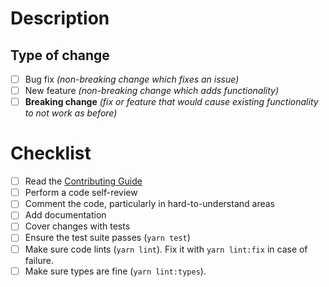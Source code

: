 # Description

<!-- Please include a summary of the change along with relevant motivation and context. -->

## Type of change

<!-- Check all relevant options. -->

- [ ] Bug fix _(non-breaking change which fixes an issue)_
- [ ] New feature _(non-breaking change which adds functionality)_
- [ ] **Breaking change** _(fix or feature that would cause existing functionality to not work as before)_

# Checklist

- [ ] Read the [Contributing Guide](https://github.com/pagnet/blu-utils/blob/master/CONTRIBUTING.md)
- [ ] Perform a code self-review
- [ ] Comment the code, particularly in hard-to-understand areas
- [ ] Add documentation
- [ ] Cover changes with tests
- [ ] Ensure the test suite passes (`yarn test`)
- [ ] Make sure code lints (`yarn lint`). Fix it with `yarn lint:fix` in case of failure.
- [ ] Make sure types are fine (`yarn lint:types`).

<!-- If you can't check all the checkboxes right now - check what you can, create a Draft PR, make some changes if needed and get back to it when you will be able to put some marks in list. -->
